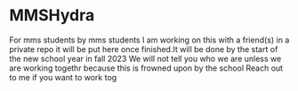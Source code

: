 # MMSHydra
For mms students by mms students
I am working on this with a friend(s) in a private repo it will be put here once finished.It will be done by the start of the new school year in fall 2023
We will not tell you who we are unless we are working togethr because this is frowned upon by the school 
Reach out to me if you want to work tog
